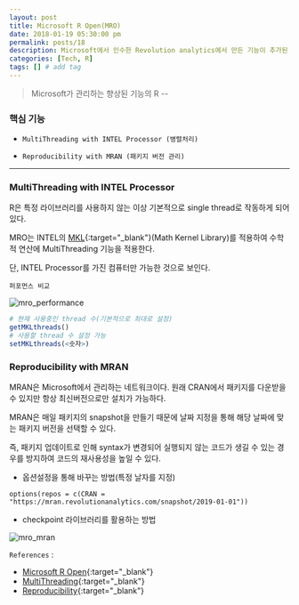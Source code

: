 ```yaml
---
layout: post
title: Microsoft R Open(MRO)
date: 2018-01-19 05:30:00 pm
permalink: posts/18
description: Microsoft에서 인수한 Revolution analytics에서 만든 기능이 추가된 R # Add post description (optional)
categories: [Tech, R]
tags: [] # add tag
---
```


> Microsoft가 관리하는 향상된 기능의 R -- 

### 핵심 기능

* `MultiThreading with INTEL Processor (병렬처리)`

* `Reproducibility with MRAN (패키지 버전 관리)`

***

### MultiThreading with INTEL Processor

R은 특정 라이브러리를 사용하지 않는 이상 기본적으로 single thread로 작동하게 되어 있다.

MRO는 INTEL의 [MKL](https://software.intel.com/en-us/mkl){:target="_blank"}(Math Kernel Library)를 적용하여 수학적 연산에 MultiThreading 기능을 적용한다.

단, INTEL Processor를 가진 컴퓨터만 가능한 것으로 보인다.

`퍼포먼스 비교`

![mro_performance]({{site.baseurl}}/assets/img/r/mro_1.png)

``` r
# 현재 사용중인 thread 수(기본적으로 최대로 설정)
getMKLthreads()
# 사용할 thread 수 설정 가능
setMKLthreads(<숫자>)
```

### Reproducibility with MRAN

MRAN은 Microsoft에서 관리하는 네트워크이다. 원래 CRAN에서 패키지를 다운받을 수 있지만 항상 최신버전으로만 설치가 가능하다.

MRAN은 매일 패키지의 snapshot을 만들기 때문에 날짜 지정을 통해 해당 날짜에 맞는 패키지 버전을 선택할 수 있다. 

즉, 패키지 업데이트로 인해 syntax가 변경되어 실행되지 않는 코드가 생길 수 있는 경우를 방지하여 코드의 재사용성을 높일 수 있다.

* 옵션설정을 통해 바꾸는 방법(특정 날자를 지정)

`options(repos = c(CRAN = "https://mran.revolutionanalytics.com/snapshot/2019-01-01"))`

* checkpoint 라이브러리를 활용하는 방법

![mro_mran]({{site.baseurl}}/assets/img/r/mro_2.png)


`References` : 

* [Microsoft R Open](https://mran.microsoft.com/){:target="_blank"}
* [MultiThreading](https://mran.microsoft.com/documents/rro/multithread){:target="_blank"}
* [Reproducibility](https://mran.microsoft.com/documents/rro/reproducibility){:target="_blank"}

